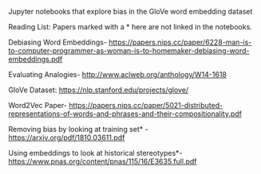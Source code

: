 Jupyter notebooks that explore bias in the GloVe word embedding dataset

Reading List:
Papers marked with a * here are not linked in the notebooks.

Debiasing Word Embeddings- https://papers.nips.cc/paper/6228-man-is-to-computer-programmer-as-woman-is-to-homemaker-debiasing-word-embeddings.pdf

Evaluating Analogies- http://www.aclweb.org/anthology/W14-1618

GloVe Dataset: https://nlp.stanford.edu/projects/glove/

Word2Vec Paper- https://papers.nips.cc/paper/5021-distributed-representations-of-words-and-phrases-and-their-compositionality.pdf

Removing bias by looking at training set* - https://arxiv.org/pdf/1810.03611.pdf

Using embeddings to look at historical stereotypes*- https://www.pnas.org/content/pnas/115/16/E3635.full.pdf
